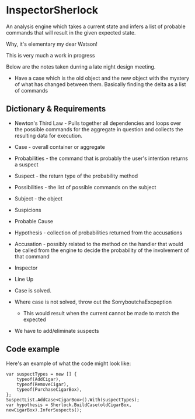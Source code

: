 InspectorSherlock
=================

An analysis engine which takes a current state and infers a list of probable commands that will result in the given expected state.

Why, it's elementary my dear Watson!

This is very much a work in progress

Below are the notes taken durring a late night design meeting.

* Have a case which is the old object and the new object with the mystery of what has changed between them. Basically finding the delta as a list of commands

## Dictionary & Requirements
* Newton's Third Law - Pulls together all dependencies and loops over the possible commands for the aggregate in question and collects the resulting data for execution.
* Case - overall container or aggregate
* Probabilities - the command that is probably the user's intention returns a suspect
* Suspect - the return type of the probability method
* Possibilities - the list of possible commands on the subject
* Subject - the object 
* Suspicions
* Probable Cause
* Hypothesis - collection of probabilities returned from the accusations
* Accusation - possibly related to the method on the handler that would be called from the engine to decide the probability of the involvement of that command
* Inspector
* Line Up
* Case is solved.

* Where case is not solved, throw out the SorryboutchaExcpeption
  - This would result when the current cannot be made to match the expected

* We have to add/eliminate suspects

## Code example

Here's an example of what the code might look like:

    var suspectTypes = new [] {
        typeof(AddCigar),
        typeof(RemoveCigar),
        typeof(PurchaseCigarBox),
    };
    SuspectList.AddCase<CigarBox>().With(suspectTypes);
    var hypothesis = Sherlock.BuildCase(oldCigarBox, newCigarBox).InferSuspects();
